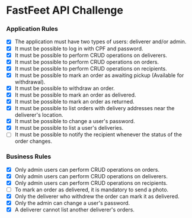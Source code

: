 # FastFeet API Challenge

### Application Rules

- [x] The application must have two types of users: deliverer and/or admin.
- [x] It must be possible to log in with CPF and password.
- [x] It must be possible to perform CRUD operations on deliverers.
- [x] It must be possible to perform CRUD operations on orders.
- [x] It must be possible to perform CRUD operations on recipients.
- [x] It must be possible to mark an order as awaiting pickup (Available for withdrawal).
- [x] It must be possible to withdraw an order.
- [x] It must be possible to mark an order as delivered.
- [x] It must be possible to mark an order as returned.
- [x] It must be possible to list orders with delivery addresses near the deliverer's location.
- [x] It must be possible to change a user's password.
- [x] It must be possible to list a user's deliveries.
- [ ] It must be possible to notify the recipient whenever the status of the order changes.

### Business Rules

- [x] Only admin users can perform CRUD operations on orders.
- [x] Only admin users can perform CRUD operations on deliverers.
- [x] Only admin users can perform CRUD operations on recipients.
- [ ] To mark an order as delivered, it is mandatory to send a photo.
- [x] Only the deliverer who withdrew the order can mark it as delivered.
- [x] Only the admin can change a user's password.
- [x] A deliverer cannot list another deliverer's orders.
